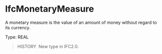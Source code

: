# IfcMonetaryMeasure

A monetary measure is the value of an amount of money without regard to its currency.

Type: REAL

> HISTORY&nbsp; New type in IFC2.0.
